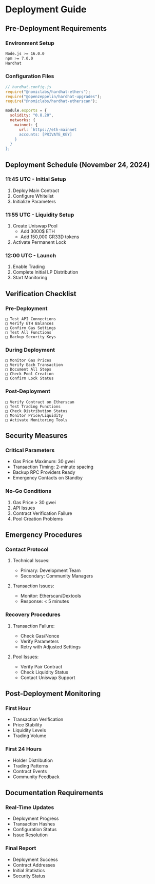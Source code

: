# Deployment Guide

## Pre-Deployment Requirements

### Environment Setup
```bash
Node.js >= 16.0.0
npm >= 7.0.0
Hardhat
```

### Configuration Files
```javascript
// hardhat.config.js
require("@nomiclabs/hardhat-ethers");
require("@openzeppelin/hardhat-upgrades");
require("@nomiclabs/hardhat-etherscan");

module.exports = {
  solidity: "0.8.20",
  networks: {
    mainnet: {
      url: `https://eth-mainnet
      accounts: [PRIVATE_KEY]
    }
  }
};
```

## Deployment Schedule (November 24, 2024)

### 11:45 UTC - Initial Setup
1. Deploy Main Contract
2. Configure Whitelist
3. Initialize Parameters

### 11:55 UTC - Liquidity Setup
1. Create Uniswap Pool
   - Add 3000$ ETH
   - Add 150,000 GR33D tokens
2. Activate Permanent Lock

### 12:00 UTC - Launch
1. Enable Trading
2. Complete Initial LP Distribution
3. Start Monitoring

## Verification Checklist

### Pre-Deployment
```
□ Test API Connections
□ Verify ETH Balances
□ Confirm Gas Settings
□ Test All Functions
□ Backup Security Keys
```

### During Deployment
```
□ Monitor Gas Prices
□ Verify Each Transaction
□ Document All Steps
□ Check Pool Creation
□ Confirm Lock Status
```

### Post-Deployment
```
□ Verify Contract on Etherscan
□ Test Trading Functions
□ Check Distribution Status
□ Monitor Price/Liquidity
□ Activate Monitoring Tools
```

## Security Measures

### Critical Parameters
- Gas Price Maximum: 30 gwei
- Transaction Timing: 2-minute spacing
- Backup RPC Providers Ready
- Emergency Contacts on Standby

### No-Go Conditions
1. Gas Price > 30 gwei
2. API Issues
3. Contract Verification Failure
4. Pool Creation Problems

## Emergency Procedures

### Contact Protocol
1. Technical Issues:
   - Primary: Development Team
   - Secondary: Community Managers

2. Transaction Issues:
   - Monitor: Etherscan/Dextools
   - Response: < 5 minutes

### Recovery Procedures
1. Transaction Failure:
   - Check Gas/Nonce
   - Verify Parameters
   - Retry with Adjusted Settings

2. Pool Issues:
   - Verify Pair Contract
   - Check Liquidity Status
   - Contact Uniswap Support

## Post-Deployment Monitoring

### First Hour
- Transaction Verification
- Price Stability
- Liquidity Levels
- Trading Volume

### First 24 Hours
- Holder Distribution
- Trading Patterns
- Contract Events
- Community Feedback

## Documentation Requirements

### Real-Time Updates
- Deployment Progress
- Transaction Hashes
- Configuration Status
- Issue Resolution

### Final Report
- Deployment Success
- Contract Addresses
- Initial Statistics
- Security Status
